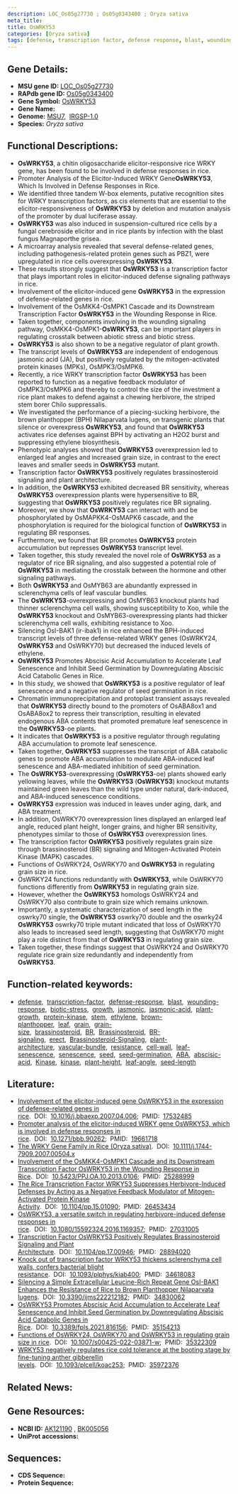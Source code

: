 ```yaml
---
description: LOC_Os05g27730 ; Os05g0343400 ; Oryza sativa
meta_title:
title: OsWRKY53
categories: [Oryza sativa]
tags: [defense, transcription factor, defense response, blast, wounding response, biotic stress, growth, jasmonic, jasmonic acid, plant growth, protein kinase, stem, ethylene, brown planthopper, leaf, grain, grain size, brassinosteroid,  BR , Brassinosteroid, BR signaling, erect, Brassinosteroid Signaling, plant architecture, vascular bundle, resistance, cell wall, leaf senescence, senescence, seed, seed germination, ABA, abscisic acid,  ABA , Kinase, BR, kinase, plant height, leaf angle, seed length]
---
```


## Gene Details:
- **MSU gene ID:** [LOC_Os05g27730](http://rice.uga.edu/cgi-bin/ORF_infopage.cgi?orf=LOC_Os05g27730)  
- **RAPdb gene ID:** [Os05g0343400](https://rapdb.dna.affrc.go.jp/locus/?name=Os05g0343400)  
- **Gene Symbol:** <u>OsWRKY53</u>
- **Gene Name:**
- **Genome:**  [MSU7](http://rice.uga.edu/),&nbsp;&nbsp;[IRGSP-1.0](https://rapdb.dna.affrc.go.jp/download/irgsp1.html)
- **Species:** *Oryza sativa*

## Functional Descriptions:
   - **OsWRKY53**, a chitin oligosaccharide elicitor-responsive rice WRKY gene, has been found to be involved in defense responses in rice.
   - Promoter Analysis of the Elicitor-Induced WRKY Gene**OsWRKY53**, Which Is Involved in Defense Responses in Rice.
   - We identified three tandem W-box elements, putative recognition sites for WRKY transcription factors, as cis elements that are essential to the elicitor-responsiveness of **OsWRKY53** by deletion and mutation analysis of the promoter by dual luciferase assay.
   - **OsWRKY53** was also induced in suspension-cultured rice cells by a fungal cerebroside elicitor and in rice plants by infection with the blast fungus Magnaporthe grisea.
   - A microarray analysis revealed that several defense-related genes, including pathogenesis-related protein genes such as PBZ1, were upregulated in rice cells overexpressing **OsWRKY53**.
   - These results strongly suggest that **OsWRKY53** is a transcription factor that plays important roles in elicitor-induced defense signaling pathways in rice.
   - Involvement of the elicitor-induced gene **OsWRKY53** in the expression of defense-related genes in rice.
   - Involvement of the OsMKK4-OsMPK1 Cascade and its Downstream Transcription Factor **OsWRKY53** in the Wounding Response in Rice.
   - Taken together, components involving in the wounding signaling pathway, OsMKK4-OsMPK1-**OsWRKY53**, can be important players in regulating crosstalk between abiotic stress and biotic stress.
   - **OsWRKY53** is also shown to be a negative regulator of plant growth.
   - The transcript levels of **OsWRKY53** are independent of endogenous jasmonic acid (JA), but positively regulated by the mitogen-activated protein kinases (MPKs), OsMPK3/OsMPK6.
   - Recently, a rice WRKY transcription factor **OsWRKY53** has been reported to function as a negative feedback modulator of OsMPK3/OsMPK6 and thereby to control the size of the investment a rice plant makes to defend against a chewing herbivore, the striped stem borer Chilo suppressalis.
   - We investigated the performance of a piecing-sucking herbivore, the brown planthopper (BPH) Nilaparvata lugens, on transgenic plants that silence or overexpress **OsWRKY53**, and found that **OsWRKY53** activates rice defenses against BPH by activating an H2O2 burst and suppressing ethylene biosynthesis.
   - Phenotypic analyses showed that **OsWRKY53** overexpression led to enlarged leaf angles and increased grain size, in contrast to the erect leaves and smaller seeds in **OsWRKY53** mutant.
   - Transcription factor **OsWRKY53** positively regulates brassinosteroid signaling and plant architecture.
   - In addition, the **OsWRKY53** exhibited decreased BR sensitivity, whereas **OsWRKY53** overexpression plants were hypersensitive to BR, suggesting that **OsWRKY53** positively regulates rice BR signaling.
   - Moreover, we show that **OsWRKY53** can interact with and be phosphorylated by OsMAPKK4-OsMAPK6 cascade, and the phosphorylation is required for the biological function of **OsWRKY53** in regulating BR responses.
   - Furthermore, we found that BR promotes **OsWRKY53** protein accumulation but represses **OsWRKY53** transcript level.
   - Taken together, this study revealed the novel role of **OsWRKY53** as a regulator of rice BR signaling, and also suggested a potential role of **OsWRKY53** in mediating the crosstalk between the hormone and other signaling pathways.
   - Both **OsWRKY53** and OsMYB63 are abundantly expressed in sclerenchyma cells of leaf vascular bundles.
   - The **OsWRKY53**-overexpressing and OsMYB63 knockout plants had thinner sclerenchyma cell walls, showing susceptibility to Xoo, while the **OsWRKY53** knockout and OsMYB63-overexpressing plants had thicker sclerenchyma cell walls, exhibiting resistance to Xoo.
   - Silencing OsI-BAK1 (ir-ibak1) in rice enhanced the BPH-induced transcript levels of three defense-related WRKY genes (OsWRKY24, **OsWRKY53** and OsWRKY70) but decreased the induced levels of ethylene.
   - **OsWRKY53** Promotes Abscisic Acid Accumulation to Accelerate Leaf Senescence and Inhibit Seed Germination by Downregulating Abscisic Acid Catabolic Genes in Rice.
   - In this study, we showed that **OsWRKY53** is a positive regulator of leaf senescence and a negative regulator of seed germination in rice.
   - Chromatin immunoprecipitation and protoplast transient assays revealed that **OsWRKY53** directly bound to the promoters of OsABA8ox1 and OsABA8ox2 to repress their transcription, resulting in elevated endogenous ABA contents that promoted premature leaf senescence in the **OsWRKY53**-oe plants.
   - It indicates that **OsWRKY53** is a positive regulator through regulating ABA accumulation to promote leaf senescence.
   - Taken together, **OsWRKY53** suppresses the transcript of ABA catabolic genes to promote ABA accumulation to modulate ABA-induced leaf senescence and ABA-mediated inhibition of seed germination.
   - The **OsWRKY53**-overexpressing (**OsWRKY53**-oe) plants showed early yellowing leaves, while the **OsWRKY53** (**OsWRKY53**) knockout mutants maintained green leaves than the wild type under natural, dark-induced, and ABA-induced senescence conditions.
   - **OsWRKY53** expression was induced in leaves under aging, dark, and ABA treatment.
   - In addition, OsWRKY70 overexpression lines displayed an enlarged leaf angle, reduced plant height, longer grains, and higher BR sensitivity, phenotypes similar to those of **OsWRKY53** overexpression lines.
   - The transcription factor **OsWRKY53** positively regulates grain size through brassinosteroid (BR) signaling and Mitogen-Activated Protein Kinase (MAPK) cascades.
   - Functions of OsWRKY24, OsWRKY70 and **OsWRKY53** in regulating grain size in rice.
   - OsWRKY24 functions redundantly with **OsWRKY53**, while OsWRKY70 functions differently from **OsWRKY53** in regulating grain size.
   - However, whether the **OsWRKY53** homologs OsWRKY24 and OsWRKY70 also contribute to grain size which remains unknown.
   - Importantly, a systematic characterization of seed length in the oswrky70 single, the **OsWRKY53** oswrky70 double and the oswrky24 **OsWRKY53** oswrky70 triple mutant indicated that loss of OsWRKY70 also leads to increased seed length, suggesting that OsWRKY70 might play a role distinct from that of **OsWRKY53** in regulating grain size.
   - Taken together, these findings suggest that OsWRKY24 and OsWRKY70 regulate rice grain size redundantly and independently from **OsWRKY53**.

## Function-related keywords:
   - [defense](/tags/defense/),&nbsp;&nbsp;[transcription-factor](/tags/transcription-factor/),&nbsp;&nbsp;[defense-response](/tags/defense-response/),&nbsp;&nbsp;[blast](/tags/blast/),&nbsp;&nbsp;[wounding-response](/tags/wounding-response/),&nbsp;&nbsp;[biotic-stress](/tags/biotic-stress/),&nbsp;&nbsp;[growth](/tags/growth/),&nbsp;&nbsp;[jasmonic](/tags/jasmonic/),&nbsp;&nbsp;[jasmonic-acid](/tags/jasmonic-acid/),&nbsp;&nbsp;[plant-growth](/tags/plant-growth/),&nbsp;&nbsp;[protein-kinase](/tags/protein-kinase/),&nbsp;&nbsp;[stem](/tags/stem/),&nbsp;&nbsp;[ethylene](/tags/ethylene/),&nbsp;&nbsp;[brown-planthopper](/tags/brown-planthopper/),&nbsp;&nbsp;[leaf](/tags/leaf/),&nbsp;&nbsp;[grain](/tags/grain/),&nbsp;&nbsp;[grain-size](/tags/grain-size/),&nbsp;&nbsp;[brassinosteroid](/tags/brassinosteroid/),&nbsp;&nbsp;[BR](/tags/BR/),&nbsp;&nbsp;[Brassinosteroid](/tags/Brassinosteroid/),&nbsp;&nbsp;[BR-signaling](/tags/BR-signaling/),&nbsp;&nbsp;[erect](/tags/erect/),&nbsp;&nbsp;[Brassinosteroid-Signaling](/tags/Brassinosteroid-Signaling/),&nbsp;&nbsp;[plant-architecture](/tags/plant-architecture/),&nbsp;&nbsp;[vascular-bundle](/tags/vascular-bundle/),&nbsp;&nbsp;[resistance](/tags/resistance/),&nbsp;&nbsp;[cell-wall](/tags/cell-wall/),&nbsp;&nbsp;[leaf-senescence](/tags/leaf-senescence/),&nbsp;&nbsp;[senescence](/tags/senescence/),&nbsp;&nbsp;[seed](/tags/seed/),&nbsp;&nbsp;[seed-germination](/tags/seed-germination/),&nbsp;&nbsp;[ABA](/tags/ABA/),&nbsp;&nbsp;[abscisic-acid](/tags/abscisic-acid/),&nbsp;&nbsp;[Kinase](/tags/Kinase/),&nbsp;&nbsp;[kinase](/tags/kinase/),&nbsp;&nbsp;[plant-height](/tags/plant-height/),&nbsp;&nbsp;[leaf-angle](/tags/leaf-angle/),&nbsp;&nbsp;[seed-length](/tags/seed-length/)

## Literature:
   - [Involvement of the elicitor-induced gene OsWRKY53 in the expression of defense-related genes in rice](https://www.doi.org/10.1016/j.bbaexp.2007.04.006).&nbsp;&nbsp;DOI:&nbsp;&nbsp;[10.1016/j.bbaexp.2007.04.006](https://www.doi.org/10.1016/j.bbaexp.2007.04.006);&nbsp;&nbsp;PMID:&nbsp;&nbsp;[17532485](https://pubmed.ncbi.nlm.nih.gov/17532485/)
   - [Promoter analysis of the elicitor-induced WRKY gene OsWRKY53, which is involved in defense responses in rice](https://www.doi.org/10.1271/bbb.90262).&nbsp;&nbsp;DOI:&nbsp;&nbsp;[10.1271/bbb.90262](https://www.doi.org/10.1271/bbb.90262);&nbsp;&nbsp;PMID:&nbsp;&nbsp;[19661718](https://pubmed.ncbi.nlm.nih.gov/19661718/)
   - [The WRKY Gene Family in Rice (Oryza sativa)](https://www.doi.org/10.1111/j.1744-7909.2007.00504.x).&nbsp;&nbsp;DOI:&nbsp;&nbsp;[10.1111/j.1744-7909.2007.00504.x](https://www.doi.org/10.1111/j.1744-7909.2007.00504.x)
   - [Involvement of the OsMKK4-OsMPK1 Cascade and its Downstream Transcription Factor OsWRKY53 in the Wounding Response in Rice](https://www.doi.org/10.5423/PPJ.OA.10.2013.0106).&nbsp;&nbsp;DOI:&nbsp;&nbsp;[10.5423/PPJ.OA.10.2013.0106](https://www.doi.org/10.5423/PPJ.OA.10.2013.0106);&nbsp;&nbsp;PMID:&nbsp;&nbsp;[25288999](https://pubmed.ncbi.nlm.nih.gov/25288999/)
   - [The Rice Transcription Factor WRKY53 Suppresses Herbivore-Induced Defenses by Acting as a Negative Feedback Modulator of Mitogen-Activated Protein Kinase Activity](https://www.doi.org/10.1104/pp.15.01090).&nbsp;&nbsp;DOI:&nbsp;&nbsp;[10.1104/pp.15.01090](https://www.doi.org/10.1104/pp.15.01090);&nbsp;&nbsp;PMID:&nbsp;&nbsp;[26453434](https://pubmed.ncbi.nlm.nih.gov/26453434/)
   - [OsWRKY53, a versatile switch in regulating herbivore-induced defense responses in rice](https://www.doi.org/10.1080/15592324.2016.1169357).&nbsp;&nbsp;DOI:&nbsp;&nbsp;[10.1080/15592324.2016.1169357](https://www.doi.org/10.1080/15592324.2016.1169357);&nbsp;&nbsp;PMID:&nbsp;&nbsp;[27031005](https://pubmed.ncbi.nlm.nih.gov/27031005/)
   - [Transcription Factor OsWRKY53 Positively Regulates Brassinosteroid Signaling and Plant Architecture](https://www.doi.org/10.1104/pp.17.00946).&nbsp;&nbsp;DOI:&nbsp;&nbsp;[10.1104/pp.17.00946](https://www.doi.org/10.1104/pp.17.00946);&nbsp;&nbsp;PMID:&nbsp;&nbsp;[28894020](https://pubmed.ncbi.nlm.nih.gov/28894020/)
   - [Knock out of transcription factor WRKY53 thickens sclerenchyma cell walls, confers bacterial blight resistance](https://www.doi.org/10.1093/plphys/kiab400).&nbsp;&nbsp;DOI:&nbsp;&nbsp;[10.1093/plphys/kiab400](https://www.doi.org/10.1093/plphys/kiab400);&nbsp;&nbsp;PMID:&nbsp;&nbsp;[34618083](https://pubmed.ncbi.nlm.nih.gov/34618083/)
   - [Silencing a Simple Extracellular Leucine-Rich Repeat Gene OsI-BAK1 Enhances the Resistance of Rice to Brown Planthopper Nilaparvata lugens](https://www.doi.org/10.3390/ijms222212182).&nbsp;&nbsp;DOI:&nbsp;&nbsp;[10.3390/ijms222212182](https://www.doi.org/10.3390/ijms222212182);&nbsp;&nbsp;PMID:&nbsp;&nbsp;[34830062](https://pubmed.ncbi.nlm.nih.gov/34830062/)
   - [OsWRKY53 Promotes Abscisic Acid Accumulation to Accelerate Leaf Senescence and Inhibit Seed Germination by Downregulating Abscisic Acid Catabolic Genes in Rice](https://www.doi.org/10.3389/fpls.2021.816156).&nbsp;&nbsp;DOI:&nbsp;&nbsp;[10.3389/fpls.2021.816156](https://www.doi.org/10.3389/fpls.2021.816156);&nbsp;&nbsp;PMID:&nbsp;&nbsp;[35154213](https://pubmed.ncbi.nlm.nih.gov/35154213/)
   - [Functions of OsWRKY24, OsWRKY70 and OsWRKY53 in regulating grain size in rice](https://www.doi.org/10.1007/s00425-022-03871-w).&nbsp;&nbsp;DOI:&nbsp;&nbsp;[10.1007/s00425-022-03871-w](https://www.doi.org/10.1007/s00425-022-03871-w);&nbsp;&nbsp;PMID:&nbsp;&nbsp;[35322309](https://pubmed.ncbi.nlm.nih.gov/35322309/)
   - [WRKY53 negatively regulates rice cold tolerance at the booting stage by fine-tuning anther gibberellin levels](https://www.doi.org/10.1093/plcell/koac253).&nbsp;&nbsp;DOI:&nbsp;&nbsp;[10.1093/plcell/koac253](https://www.doi.org/10.1093/plcell/koac253);&nbsp;&nbsp;PMID:&nbsp;&nbsp;[35972376](https://pubmed.ncbi.nlm.nih.gov/35972376/)

## Related News:

## Gene Resources:
- **NCBI ID:**  [AK121190](http://www.ncbi.nlm.nih.gov/nuccore/AK121190)&nbsp;,&nbsp;[BK005056](http://www.ncbi.nlm.nih.gov/nuccore/BK005056)
- **UniProt accessions:** [](https://www.uniprot.org/uniprotkb//entry)

## Sequences:
- **CDS Sequence:**
- **Protein Sequence:**
